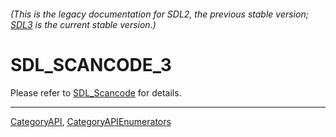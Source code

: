 ###### (This is the legacy documentation for SDL2, the previous stable version; [SDL3](https://wiki.libsdl.org/SDL3/) is the current stable version.)
# SDL_SCANCODE_3

Please refer to [SDL_Scancode](SDL_Scancode) for details.

----
[CategoryAPI](CategoryAPI), [CategoryAPIEnumerators](CategoryAPIEnumerators)


